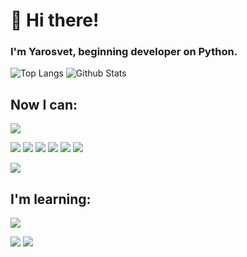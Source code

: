 # 👋 Hi there!
### I'm Yarosvet, beginning developer on Python.

![Top Langs](https://github-readme-stats.vercel.app/api/top-langs/?username=Yarosvet&theme=tokyonight&show_icons=true)
![Github Stats](https://github-readme-stats.vercel.app/api?username=Yarosvet&show_icons=true&count_private=true&theme=tokyonight)

## Now I can:
![](https://img.shields.io/badge/Code-Python-informational?style=flat&logo=python&logoColor=white&color=38bdae)

![](https://img.shields.io/badge/Technology-Redis-informational?style=flat&logo=redis&logoColor=white&color=38bdae)
![](https://img.shields.io/badge/Technology-Flask-informational?style=flat&logo=flask&logoColor=white&color=38bdae)
![](https://img.shields.io/badge/Technology-Docker-informational?style=flat&logo=docker&logoColor=white&color=38bdae)
![](https://img.shields.io/badge/Technology-Fastapi-informational?style=flat&logo=fastapi&logoColor=white&color=38bdae)
![](https://img.shields.io/badge/Technology-PyQt5-informational?style=flat&logo=qt&logoColor=white&color=38bdae)
![](https://img.shields.io/badge/Technology-PostgreSQL-informational?style=flat&logo=postgresql&logoColor=white&color=38bdae)

![](https://img.shields.io/badge/OS-Linux_fan-informational?style=flat&logo=angular&logoColor=white&color=38bdae)

## I'm learning:
![](https://img.shields.io/badge/Code-Rust-informational?style=flat&logo=rust&logoColor=white&color=38bdae)

![](https://img.shields.io/badge/Technology-CV/ML-informational?style=flat&logo=opencv&logoColor=white&color=38bdae)
![](https://img.shields.io/badge/Technology-CV/ML-informational?style=flat&logo=opencv&logoColor=white&color=38bdae)
